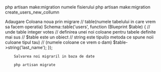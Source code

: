 php artisan make:migration numele fisierului 
php artisan make:migration create_users_new_collumn

Adaugare Coloana noua prin migrare
        // table(numele tabelului in care vrem sa facem operatia)
        Schema::table('users', function (Blueprint $table) {
            // unde table integer votes 
            // definirea unei noi coloane pentru tabele definite mai sus
            // $table este un obiect 
            // string este tipul(o metoda ce spune noii culoane tipul tau)
            // (numele coloane ce vrem o dam)
            $table->string('last_name');
        });

        Salvarea noi migraril in baza de date 

        php artisan migrate